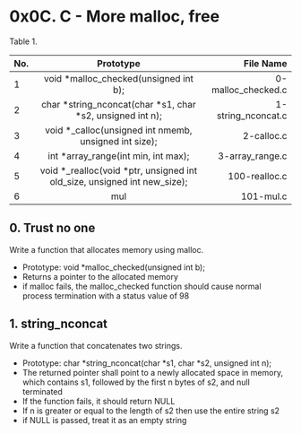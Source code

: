 # 0x0C. C - More malloc, free

Table 1.

| No. | Prototype | File Name |
| :-- | :-------: |   ------: |
| 1   | void *malloc_checked(unsigned int b); | 0-malloc_checked.c |
| 2   | char *string_nconcat(char *s1, char *s2, unsigned int n); | 1-string_nconcat.c |
| 3   | void *_calloc(unsigned int nmemb, unsigned int size); | 2-calloc.c |
| 4   | int *array_range(int min, int max); | 3-array_range.c |
| 5   | void *_realloc(void *ptr, unsigned int old_size, unsigned int new_size); | 100-realloc.c |
| 6   | mul | 101-mul.c |

## 0. Trust no one
Write a function that allocates memory using malloc.

* Prototype: void *malloc_checked(unsigned int b);
* Returns a pointer to the allocated memory
* if malloc fails, the malloc_checked function should cause normal process termination with a status value of 98

## 1. string_nconcat
Write a function that concatenates two strings.

* Prototype: char *string_nconcat(char *s1, char *s2, unsigned int n);
* The returned pointer shall point to a newly allocated space in memory, which contains s1, followed by the first n bytes of s2, and null terminated
* If the function fails, it should return NULL
* If n is greater or equal to the length of s2 then use the entire string s2
* if NULL is passed, treat it as an empty string


